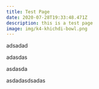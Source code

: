 ```yaml
---
title: Test Page
date: 2020-07-28T19:33:48.471Z
description: this is a test page
image: img/k4-khichdi-bowl.png
---
```

adsadad

adasdas

asdasda

asdadasdsadas